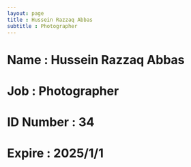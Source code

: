 ```yaml
---
layout: page
title : Hussein Razzaq Abbas
subtitle : Photographer
---
```

# Name : Hussein Razzaq Abbas
# Job : Photographer
# ID Number : 34
# Expire : 2025/1/1
